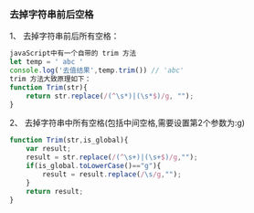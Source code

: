 ### 去掉字符串前后空格
1、  去掉字符串前后所有空格：
```js
javaScript中有一个自带的 trim 方法
let temp = ' abc '
console.log('去值结果',temp.trim()) // 'abc'
trim 方法大致原理如下：
function Trim(str){ 
    return str.replace(/(^\s*)|(\s*$)/g, ""); 
}
```
 2、 去掉字符串中所有空格(包括中间空格,需要设置第2个参数为:g)
```js
function Trim(str,is_global){
    var result;
    result = str.replace(/(^\s+)|(\s+$)/g,"");
    if(is_global.toLowerCase()=="g"){
        result = result.replace(/\s/g,"");
    }
    return result;
}
```